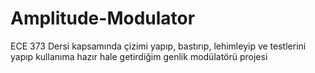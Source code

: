# Amplitude-Modulator

ECE 373 Dersi kapsamında çizimi yapıp, bastırıp, lehimleyip ve testlerini yapıp kullanıma hazır hale getirdiğim genlik modülatörü projesi
